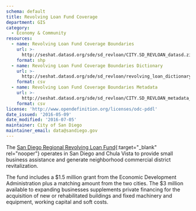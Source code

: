 ```yaml
---
schema: default
title: Revolving Loan Fund Coverage
department: GIS
category:
  - Economy & Community
resources:
  - name: Revolving Loan Fund Coverage Boundaries
    url: >-
      http://seshat.datasd.org/sde/sd_revloan/CITY.SD_REVLOAN_datasd.zip
    format: shp
  - name: Revolving Loan Fund Coverage Boundaries Dictionary
    url: >-
      http://seshat.datasd.org/sde/sd_revloan/revolving_loan_dictionary_datasd.csv
    format: csv
  - name: Revolving Loan Fund Coverage Boundaries Metadata
    url: >-
      http://seshat.datasd.org/sde/sd_revloan/CITY.SD_REVLOAN_metadata_datasd.csv
    format: csv
license: 'http://www.opendefinition.org/licenses/odc-pddl'
date_issued: '2016-05-09'
date_modified: '2016-07-05'
maintainer: City of San Diego
maintainer_email: data@sandiego.gov
---
```

The [San Diego Regional Revolving Loan Fund]('https://www.sandiego.gov/economic-development/business/financing/'){:target="_blank" rel="nooper"}
operates in San Diego and Chula Vista to provide small business assistance
and generate neighborhood commercial district revitalization.
<!--more-->

The fund includes a $1.5 million grant from the Economic Development
Administration plus a matching amount from the two cities. The $3 million
available to expanding businesses supplements private financing for the
acquisition of new or rehabilitated buildings and fixed machinery and equipment,
working capital and soft costs.
